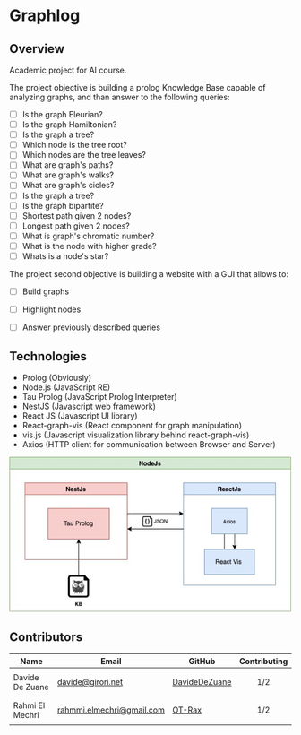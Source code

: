 # Graphlog
## Overview
Academic project for AI course.

The project objective is building a prolog Knowledge Base capable of analyzing graphs, and than answer to the following queries:

 - [ ] Is the graph Eleurian?
 - [ ] Is the graph Hamiltonian?
 - [ ] Is the graph a tree?
 - [ ] Which node is the tree root? 
 - [ ] Which nodes are the tree leaves?
 - [ ] What are graph's paths?
 - [ ] What are graph's walks?
 - [ ] What are graph's cicles?
 - [ ] Is the graph a tree?
 - [ ] Is the graph bipartite?
 - [ ] Shortest path given 2 nodes?
 - [ ] Longest path given 2 nodes?
 - [ ] What is graph's chromatic number?
 - [ ] What is the node with higher grade?
 - [ ] Whats is a node's star?

The project second objective is building a website with a GUI that allows to:
 
 - [ ] Build graphs
 - [ ] Highlight nodes
 - [ ] Answer previously described queries


## Technologies

- Prolog (Obviously)
- Node.js (JavaScript RE)
- Tau Prolog (JavaScript Prolog Interpreter)
- NestJS (Javascript web framework)
- React JS (Javascript UI library)
- React-graph-vis (React component for graph manipulation)
- vis.js (Javascript visualization library behind react-graph-vis)
- Axios (HTTP client for communication between Browser and Server)

![Graphlog Scheme](/docs/images/scheme.jpg "Graphlog Scheme")

## Contributors

Name | Email | GitHub | Contributing
--- | --- | --- | --- 
Davide De Zuane | <davide@girori.net> |  [DavideDeZuane](https://github.com/DavideDeZuane) | <p align="center">1/2<p align="center">
Rahmi El Mechri | <rahmmi.elmechri@gmail.com>|  [OT-Rax](https://github.com/OT-Rax) | <p align="center">1/2<p align="center">
